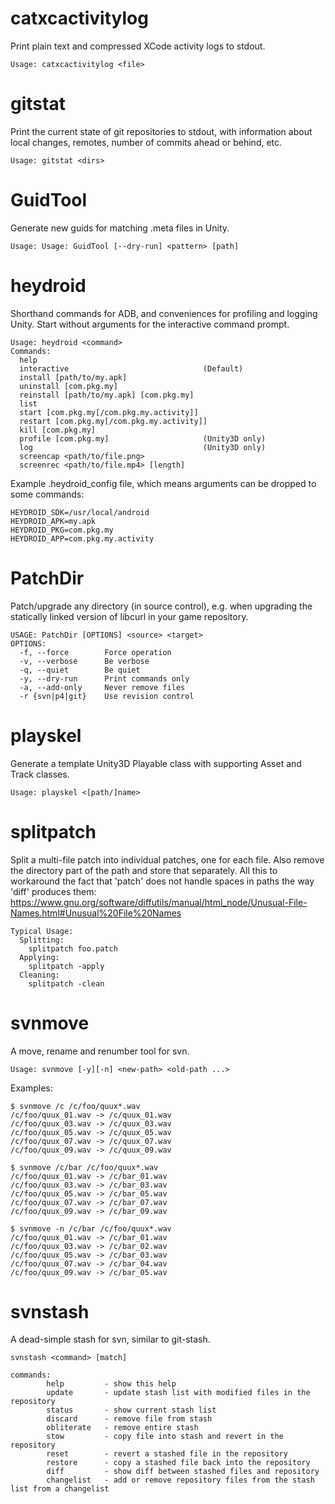 # catxcactivitylog

Print plain text and compressed XCode activity logs to stdout.

`Usage: catxcactivitylog <file>`

# gitstat

Print the current state of git repositories to stdout, with information about local changes, remotes, number of commits ahead or behind, etc.

`Usage: gitstat <dirs>`

# GuidTool

Generate new guids for matching .meta files in Unity.

`Usage: Usage: GuidTool [--dry-run] <pattern> [path]`

# heydroid

Shorthand commands for ADB, and conveniences for profiling and logging Unity. Start without arguments for the interactive command prompt.

```
Usage: heydroid <command>
Commands:
  help
  interactive                              (Default)
  install [path/to/my.apk]
  uninstall [com.pkg.my]
  reinstall [path/to/my.apk] [com.pkg.my]
  list
  start [com.pkg.my[/com.pkg.my.activity]]
  restart [com.pkg.my[/com.pkg.my.activity]]
  kill [com.pkg.my]
  profile [com.pkg.my]                     (Unity3D only)
  log                                      (Unity3D only)
  screencap <path/to/file.png>
  screenrec <path/to/file.mp4> [length]
```

Example .heydroid_config file, which means arguments can be dropped to some commands:
```
HEYDROID_SDK=/usr/local/android
HEYDROID_APK=my.apk
HEYDROID_PKG=com.pkg.my
HEYDROID_APP=com.pkg.my.activity
```

# PatchDir

Patch/upgrade any directory (in source control), e.g. when upgrading the statically linked version of libcurl in your game repository.

```
USAGE: PatchDir [OPTIONS] <source> <target>
OPTIONS:
  -f, --force        Force operation
  -v, --verbose      Be verbose
  -q, --quiet        Be quiet
  -y, --dry-run      Print commands only
  -a, --add-only     Never remove files
  -r {svn|p4|git}    Use revision control
```

# playskel

Generate a template Unity3D Playable class with supporting Asset and Track classes.

`Usage: playskel <[path/]name>`

# splitpatch

Split a multi-file patch into individual patches, one for each file. Also remove the directory part of the path and store that separately. All this to workaround the fact that 'patch' does not handle spaces in paths the way 'diff' produces them: https://www.gnu.org/software/diffutils/manual/html_node/Unusual-File-Names.html#Unusual%20File%20Names

```
Typical Usage:
  Splitting:
    splitpatch foo.patch
  Applying:
    splitpatch -apply
  Cleaning:
    splitpatch -clean
```

# svnmove

A move, rename and renumber tool for svn.

`Usage: svnmove [-y][-n] <new-path> <old-path ...>`

Examples:
```
$ svnmove /c /c/foo/quux*.wav
/c/foo/quux_01.wav -> /c/quux_01.wav
/c/foo/quux_03.wav -> /c/quux_03.wav
/c/foo/quux_05.wav -> /c/quux_05.wav
/c/foo/quux_07.wav -> /c/quux_07.wav
/c/foo/quux_09.wav -> /c/quux_09.wav
```
```
$ svnmove /c/bar /c/foo/quux*.wav
/c/foo/quux_01.wav -> /c/bar_01.wav
/c/foo/quux_03.wav -> /c/bar_03.wav
/c/foo/quux_05.wav -> /c/bar_05.wav
/c/foo/quux_07.wav -> /c/bar_07.wav
/c/foo/quux_09.wav -> /c/bar_09.wav
```
```
$ svnmove -n /c/bar /c/foo/quux*.wav
/c/foo/quux_01.wav -> /c/bar_01.wav
/c/foo/quux_03.wav -> /c/bar_02.wav
/c/foo/quux_05.wav -> /c/bar_03.wav
/c/foo/quux_07.wav -> /c/bar_04.wav
/c/foo/quux_09.wav -> /c/bar_05.wav
```

# svnstash

A dead-simple stash for svn, similar to git-stash.

```
svnstash <command> [match]

commands:
        help         - show this help
        update       - update stash list with modified files in the repository
        status       - show current stash list
        discard      - remove file from stash
        obliterate   - remove entire stash
        stow         - copy file into stash and revert in the repository
        reset        - revert a stashed file in the repository
        restore      - copy a stashed file back into the repository
        diff         - show diff between stashed files and repository
        changelist   - add or remove repository files from the stash list from a changelist
```

